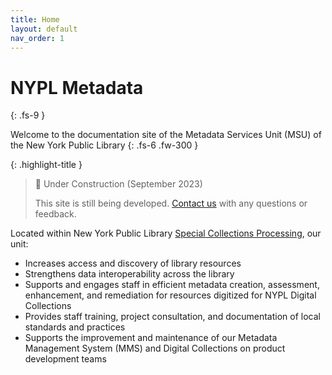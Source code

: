 ```yaml
---
title: Home
layout: default
nav_order: 1
---
```


# NYPL Metadata
{: .fs-9 }

Welcome to the documentation site of the Metadata Services Unit (MSU) of the New York Public Library
{: .fs-6 .fw-300 }

{: .highlight-title }
> 🚧 Under Construction (September 2023)
>
> This site is still being developed. [Contact us](/metadata-documentation/contact/) with any questions or feedback.

Located within New York Public Library [Special Collections Processing](https://sites.google.com/nypl.org/specialcollections/special-collections-processing), our unit:
- Increases access and discovery of library resources
- Strengthens data interoperability across the library
- Supports and engages staff in efficient metadata creation, assessment, enhancement, and remediation for resources digitized for NYPL Digital Collections
- Provides staff training, project consultation, and documentation of local standards and practices
- Supports the improvement and maintenance of our Metadata Management System (MMS) and Digital Collections on product development teams

<!-- ---

On this site, you will find…

#### Quick Links
TK -->
